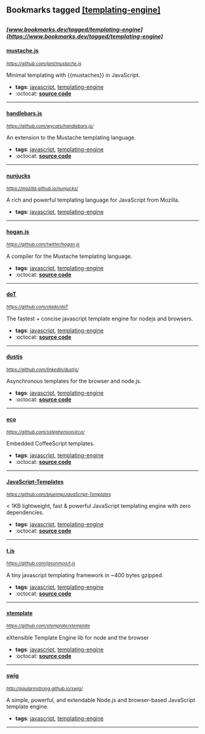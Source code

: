 ## Bookmarks tagged [[templating-engine]](https://www.bookmarks.dev?q=[templating-engine])

_<sup><sup>[www.bookmarks.dev/tagged/templating-engine](https://www.bookmarks.dev/tagged/templating-engine)</sup></sup>_
---
#### [mustache.js](https://github.com/janl/mustache.js)
_<sup>https://github.com/janl/mustache.js</sup>_

Minimal templating with {{mustaches}} in JavaScript.
* **tags**: [javascript](../tagged/javascript.md), [templating-engine](../tagged/templating-engine.md)
* :octocat: **[source code](https://github.com/janl/mustache.js)**
---
#### [handlebars.js](https://github.com/wycats/handlebars.js/)
_<sup>https://github.com/wycats/handlebars.js/</sup>_

An extension to the Mustache templating language.
* **tags**: [javascript](../tagged/javascript.md), [templating-engine](../tagged/templating-engine.md)
* :octocat: **[source code](https://github.com/wycats/handlebars.js/)**
---
#### [nunjucks](https://mozilla.github.io/nunjucks/)
_<sup>https://mozilla.github.io/nunjucks/</sup>_

A rich and powerful templating language for JavaScript from Mozilla.
* **tags**: [javascript](../tagged/javascript.md), [templating-engine](../tagged/templating-engine.md)
---
#### [hogan.js](https://github.com/twitter/hogan.js)
_<sup>https://github.com/twitter/hogan.js</sup>_

A compiler for the Mustache templating language.
* **tags**: [javascript](../tagged/javascript.md), [templating-engine](../tagged/templating-engine.md)
* :octocat: **[source code](https://github.com/twitter/hogan.js)**
---
#### [doT](https://github.com/olado/doT)
_<sup>https://github.com/olado/doT</sup>_

The fastest + concise javascript template engine for nodejs and browsers.
* **tags**: [javascript](../tagged/javascript.md), [templating-engine](../tagged/templating-engine.md)
* :octocat: **[source code](https://github.com/olado/doT)**
---
#### [dustjs](https://github.com/linkedin/dustjs/)
_<sup>https://github.com/linkedin/dustjs/</sup>_

Asynchronous templates for the browser and node.js.
* **tags**: [javascript](../tagged/javascript.md), [templating-engine](../tagged/templating-engine.md)
* :octocat: **[source code](https://github.com/linkedin/dustjs/)**
---
#### [eco](https://github.com/sstephenson/eco/)
_<sup>https://github.com/sstephenson/eco/</sup>_

Embedded CoffeeScript templates.
* **tags**: [javascript](../tagged/javascript.md), [templating-engine](../tagged/templating-engine.md)
* :octocat: **[source code](https://github.com/sstephenson/eco/)**
---
#### [JavaScript-Templates](https://github.com/blueimp/JavaScript-Templates)
_<sup>https://github.com/blueimp/JavaScript-Templates</sup>_

< 1KB lightweight, fast & powerful JavaScript templating engine with zero dependencies.
* **tags**: [javascript](../tagged/javascript.md), [templating-engine](../tagged/templating-engine.md)
* :octocat: **[source code](https://github.com/blueimp/JavaScript-Templates)**
---
#### [t.js](https://github.com/jasonmoo/t.js)
_<sup>https://github.com/jasonmoo/t.js</sup>_

A tiny javascript templating framework in ~400 bytes gzipped.
* **tags**: [javascript](../tagged/javascript.md), [templating-engine](../tagged/templating-engine.md)
* :octocat: **[source code](https://github.com/jasonmoo/t.js)**
---
#### [xtemplate](https://github.com/xtemplate/xtemplate)
_<sup>https://github.com/xtemplate/xtemplate</sup>_

eXtensible Template Engine lib for node and the browser
* **tags**: [javascript](../tagged/javascript.md), [templating-engine](../tagged/templating-engine.md)
* :octocat: **[source code](https://github.com/xtemplate/xtemplate)**
---
#### [swig](http://paularmstrong.github.io/swig/)
_<sup>http://paularmstrong.github.io/swig/</sup>_

A simple, powerful, and extendable Node.js and browser-based JavaScript template engine.
* **tags**: [javascript](../tagged/javascript.md), [templating-engine](../tagged/templating-engine.md)
---
